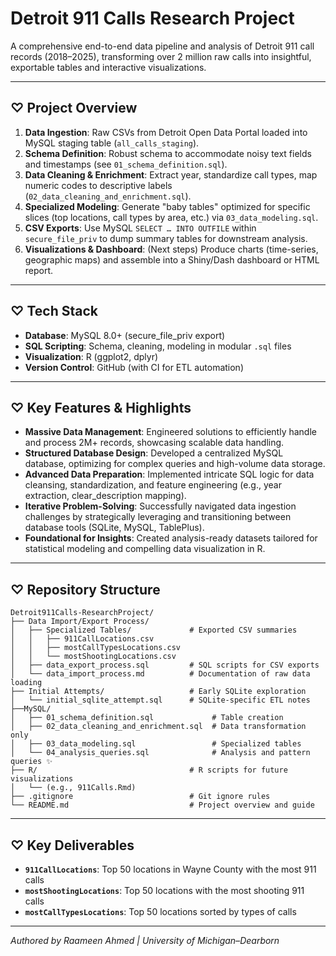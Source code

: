 # Detroit 911 Calls Research Project

A comprehensive end-to-end data pipeline and analysis of Detroit 911 call records (2018–2025), transforming over 2 million raw calls into insightful, exportable tables and interactive visualizations.

---

## ♡ Project Overview

1. **Data Ingestion**: Raw CSVs from Detroit Open Data Portal loaded into MySQL staging table (`all_calls_staging`).  
2. **Schema Definition**: Robust schema to accommodate noisy text fields and timestamps (see `01_schema_definition.sql`).  
3. **Data Cleaning & Enrichment**: Extract year, standardize call types, map numeric codes to descriptive labels (`02_data_cleaning_and_enrichment.sql`).  
4. **Specialized Modeling**: Generate "baby tables" optimized for specific slices (top locations, call types by area, etc.) via `03_data_modeling.sql`.  
5. **CSV Exports**: Use MySQL `SELECT … INTO OUTFILE` within `secure_file_priv` to dump summary tables for downstream analysis.  
6. **Visualizations & Dashboard**: (Next steps) Produce charts (time-series, geographic maps) and assemble into a Shiny/Dash dashboard or HTML report.

---

## ♡ Tech Stack

- **Database**: MySQL 8.0+ (secure_file_priv export)  
- **SQL Scripting**: Schema, cleaning, modeling in modular `.sql` files  
- **Visualization**: R (ggplot2, dplyr)
- **Version Control**: GitHub (with CI for ETL automation)

---

## ♡ Key Features & Highlights

- **Massive Data Management**: Engineered solutions to efficiently handle and process 2M+ records, showcasing scalable data handling.  
- **Structured Database Design**: Developed a centralized MySQL database, optimizing for complex queries and high-volume data storage.  
- **Advanced Data Preparation**: Implemented intricate SQL logic for data cleansing, standardization, and feature engineering (e.g., year extraction, clear_description mapping).  
- **Iterative Problem-Solving**: Successfully navigated data ingestion challenges by strategically leveraging and transitioning between database tools (SQLite, MySQL, TablePlus).  
- **Foundational for Insights**: Created analysis-ready datasets tailored for statistical modeling and compelling data visualization in R.

---

## ♡ Repository Structure

```text
Detroit911Calls-ResearchProject/
├── Data Import/Export Process/
│   ├── Specialized Tables/             # Exported CSV summaries
│   │   ├── 911CallLocations.csv
│   │   ├── mostCallTypesLocations.csv
│   │   └── mostShootingLocations.csv
│   ├── data_export_process.sql         # SQL scripts for CSV exports
│   └── data_import_process.md          # Documentation of raw data loading
├── Initial Attempts/                   # Early SQLite exploration
│   └── initial_sqlite_attempt.sql      # SQLite-specific ETL notes
├──MySQL/
│   ├── 01_schema_definition.sql             # Table creation
│   ├── 02_data_cleaning_and_enrichment.sql  # Data transformation only
│   ├── 03_data_modeling.sql                 # Specialized tables
│   └── 04_analysis_queries.sql              # Analysis and pattern queries ✨
├── R/                                  # R scripts for future visualizations
│   └── (e.g., 911Calls.Rmd)
├── .gitignore                          # Git ignore rules
└── README.md                           # Project overview and guide
```

---

## ♡ Key Deliverables

- **`911CallLocations`**: Top 50 locations in Wayne County with the most 911 calls
- **`mostShootingLocations`**: Top 50 locations with the most shooting 911 calls
- **`mostCallTypesLocations`**: Top 50 locations sorted by types of calls
  
---

*Authored by Raameen Ahmed | University of Michigan–Dearborn*  
